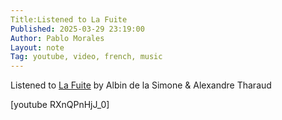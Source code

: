 ```yaml
---
Title:Listened to La Fuite
Published: 2025-03-29 23:19:00
Author: Pablo Morales
Layout: note
Tag: youtube, video, french, music
---
```

Listened to [La Fuite](https://www.youtube.com/watch?v=RXnQPnHjJ_0) by Albin de la Simone & Alexandre Tharaud

[youtube RXnQPnHjJ_0]
